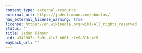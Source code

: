 ```yaml
---
content_type: external-resource
external_url: https://jadentimoun.com/aboutus/
has_external_license_warning: true
license: https://en.wikipedia.org/wiki/All_rights_reserved
status: ''
title: Jaden Timoun
uid: a342007c-3a9c-41c3-b00f-cfe9a81bc4f9
wayback_url: ''
---
```


